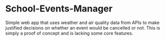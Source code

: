 # School-Events-Manager
Simple web app that uses weather and air quality data from APIs to make justified decisions on whether an event would be cancelled or not. This is simply a proof of concept and is lacking some core features.
